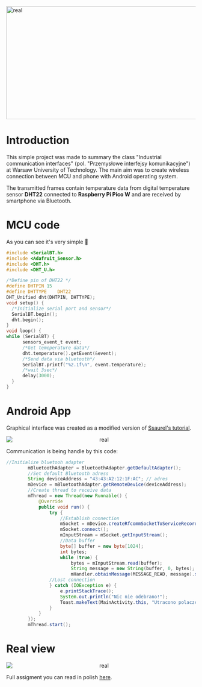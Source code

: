 <img src="https://i.imgur.com/mJalnr4.png" alt="real" width="9000" height="300" style="display: block; margin: 0 auto;\">

# Introduction
This simple project was made to summary the class "Industrial communication interfaces" (pol. "Przemysłowe interfejsy komunikacyjne") at Warsaw University of Technology. The main aim was to create wireless connection between MCU and phone with Android operating system. 

The transmitted frames contain temperature data from digital temperature sensor **DHT22** connected to **Raspberry Pi Pico W** and are received by smartphone via Bluetooth.

# MCU code
As you can see it's very simple 🙂
```C
#include <SerialBT.h>
#include <Adafruit_Sensor.h>
#include <DHT.h>
#include <DHT_U.h>

/*Define pin of DHT22 */
#define DHTPIN 15
#define DHTTYPE    DHT22
DHT_Unified dht(DHTPIN, DHTTYPE);
void setup() {
  /*Initialize serial port and sensor*/
  SerialBT.begin();
  dht.begin();
}
void loop() {
while (SerialBT) {
      sensors_event_t event;
      /*Get temeperature data*/
      dht.temperature().getEvent(&event);
      /*Send data via bluetooth*/
      SerialBT.printf("%2.1f\n", event.temperature);
      /*wait 3sec*/
      delay(3000);
  }
}
```

# Android App
Graphical interface was created as a modified version of [Ssaurel's tutorial](https://www.ssaurel.com/blog/learn-to-create-a-thermometer-application-for-android/).

<p align="center">
<img src="https://i.imgur.com/3UVghEu.png" alt="real" style="display: block; margin: 0 auto;\">
</p>


Communication is being handle by this code:

```Java
//Initialize bluetooh adapter
        mBluetoothAdapter = BluetoothAdapter.getDefaultAdapter();
        //Set default Bluetooth adress
        String deviceAddress = "43:43:A2:12:1F:AC"; // adres 
        mDevice = mBluetoothAdapter.getRemoteDevice(deviceAddress);
        //Create thread to receive data 
        mThread = new Thread(new Runnable() {
            @Override
            public void run() {
                try {
                    //Establish connection
                    mSocket = mDevice.createRfcommSocketToServiceRecord(MY_UUID);
                    mSocket.connect();
                    mInputStream = mSocket.getInputStream();
                    //Data buffer
                    byte[] buffer = new byte[1024];
                    int bytes;
                    while (true) {
                        bytes = mInputStream.read(buffer);
                        String message = new String(buffer, 0, bytes);
                        mHandler.obtainMessage(MESSAGE_READ, message).sendToTarget();}
                //Lost connection
                } catch (IOException e) {
                    e.printStackTrace();
                    System.out.println("Nic nie odebrano!");
                    Toast.makeText(MainActivity.this, "Utracono polaczenie z Pico W",Toast.LENGTH_LONG).show;
                }
            }
        });
        mThread.start();
```
# Real view

<p align="center">
<img src="https://i.imgur.com/9d3Riee.png" alt="real" style="display: block; margin: 0 auto;\">
</p>

Full assigment you can read in polish [here](https://drive.google.com/file/d/1o4tR8p_UO62BoCpG_BAhXDsTPEUxqWYp/view?usp=drive_link).



